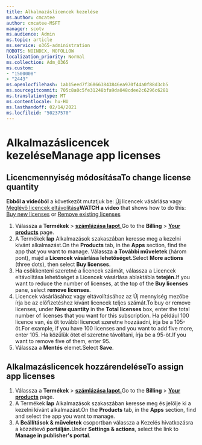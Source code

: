 ```yaml
---
title: Alkalmazáslicencek kezelése
ms.author: cmcatee
author: cmcatee-MSFT
manager: scotv
ms.audience: Admin
ms.topic: article
ms.service: o365-administration
ROBOTS: NOINDEX, NOFOLLOW
localization_priority: Normal
ms.collection: Adm_O365
ms.custom:
- "1500008"
- "2443"
ms.openlocfilehash: 1ab15eed7f368663843846ea970f44a0f88d3cb5
ms.sourcegitcommit: 705c8a0c5fe31248bfa9da048cdee2c6296c6281
ms.translationtype: MT
ms.contentlocale: hu-HU
ms.lasthandoff: 02/14/2021
ms.locfileid: "50237570"
---
```

# <a name="manage-app-licenses"></a><span data-ttu-id="f7c99-102">Alkalmazáslicencek kezelése</span><span class="sxs-lookup"><span data-stu-id="f7c99-102">Manage app licenses</span></span>

## <a name="to-change-license-quantity"></a><span data-ttu-id="f7c99-103">Licencmennyiség módosítása</span><span class="sxs-lookup"><span data-stu-id="f7c99-103">To change license quantity</span></span>

<span data-ttu-id="f7c99-104">**Ebből a videóból** a következőt mutatjuk be: [Új](https://go.microsoft.com/fwlink/p/?linkid=2154857) licencek vásárlása vagy [Meglévő licencek eltávolítása](https://go.microsoft.com/fwlink/p/?linkid=2154938)</span><span class="sxs-lookup"><span data-stu-id="f7c99-104">**WATCH a video** that shows how to do this: [Buy new licenses](https://go.microsoft.com/fwlink/p/?linkid=2154857) or [Remove existing licenses](https://go.microsoft.com/fwlink/p/?linkid=2154938)</span></span>

1. <span data-ttu-id="f7c99-105">Válassza a **Termékek**  >  **[számlázása lapot.](https://go.microsoft.com/fwlink/p/?linkid=842054)**</span><span class="sxs-lookup"><span data-stu-id="f7c99-105">Go to the **Billing** > **[Your products](https://go.microsoft.com/fwlink/p/?linkid=842054)** page.</span></span>
2. <span data-ttu-id="f7c99-106">A Termékek **lap** Alkalmazások  szakaszában keresse meg a kezelni kívánt alkalmazást.</span><span class="sxs-lookup"><span data-stu-id="f7c99-106">On the **Products** tab, in the **Apps** section, find the app that you want to manage.</span></span> <span data-ttu-id="f7c99-107">Válassza **a További műveletek** (három pont), majd a **Licencek vásárlása lehetőséget.**</span><span class="sxs-lookup"><span data-stu-id="f7c99-107">Select **More actions** (three dots), then select **Buy licenses**.</span></span>
3. <span data-ttu-id="f7c99-108">Ha csökkenteni szeretné a licencek számát, válassza  a Licencek eltávolítása lehetőséget a Licencek vásárlása ablaktábla **tetején.**</span><span class="sxs-lookup"><span data-stu-id="f7c99-108">If you want to reduce the number of licenses, at the top of the **Buy licenses** pane, select **remove licenses**.</span></span>
4. <span data-ttu-id="f7c99-109">Licencek vásárlásához vagy  eltávolításához az  Új mennyiség mezőbe írja be az előfizetéshez kívánt licencek teljes számát.</span><span class="sxs-lookup"><span data-stu-id="f7c99-109">To buy or remove licenses, under **New quantity** in the **Total licenses** box, enter the total number of licenses that you want for this subscription.</span></span> <span data-ttu-id="f7c99-110">Ha például 100 licence van, és öt további licencet szeretne hozzáadni, írja be a 105-öt.</span><span class="sxs-lookup"><span data-stu-id="f7c99-110">For example, if you have 100 licenses and you want to add five more, enter 105.</span></span> <span data-ttu-id="f7c99-111">Ha közülük ötet el szeretne távolítani, írja be a 95-öt.</span><span class="sxs-lookup"><span data-stu-id="f7c99-111">If you want to remove five of them, enter 95.</span></span>
5. <span data-ttu-id="f7c99-112">Válassza a **Mentés** elemet.</span><span class="sxs-lookup"><span data-stu-id="f7c99-112">Select **Save**.</span></span>

## <a name="to-assign-app-licenses"></a><span data-ttu-id="f7c99-113">Alkalmazáslicencek hozzárendelése</span><span class="sxs-lookup"><span data-stu-id="f7c99-113">To assign app licenses</span></span>

1. <span data-ttu-id="f7c99-114">Válassza a **Termékek**  >  **[számlázása lapot.](https://go.microsoft.com/fwlink/p/?linkid=842054)**</span><span class="sxs-lookup"><span data-stu-id="f7c99-114">Go to the **Billing** > **[Your products](https://go.microsoft.com/fwlink/p/?linkid=842054)** page.</span></span>
2. <span data-ttu-id="f7c99-115">A Termékek **lap** Alkalmazások  szakaszában keresse meg és jelölje ki a kezelni kívánt alkalmazást.</span><span class="sxs-lookup"><span data-stu-id="f7c99-115">On the **Products** tab, in the **Apps** section, find and select the app you want to manage.</span></span>
3. <span data-ttu-id="f7c99-116">A **Beállítások & műveletek** csoportban válassza a Kezelés hivatkozásra a közzétevő **portálján.**</span><span class="sxs-lookup"><span data-stu-id="f7c99-116">Under **Settings & actions**, select the link to **Manage in publisher's portal**.</span></span>